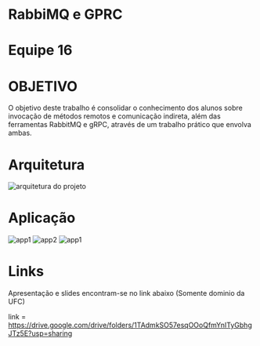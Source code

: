# RabbiMQ e GPRC

# Equipe 16


# OBJETIVO

O objetivo deste trabalho é consolidar o conhecimento dos alunos sobre invocação de métodos remotos e comunicação indireta, além das ferramentas RabbitMQ e gRPC, através de um trabalho prático que envolva ambas.


# Arquitetura

![arquitetura do projeto](images/arquitetura.jpeg)

# Aplicação
![app1](images/app2.jpeg)
![app2](images/app3.jpeg)
![app1](images/home.jpeg)

# Links

Apresentação e slides encontram-se no link abaixo (Somente dominio da UFC)

link = https://drive.google.com/drive/folders/1TAdmkSO57esqOOoQfmYnITyGbhgJTz5E?usp=sharing
